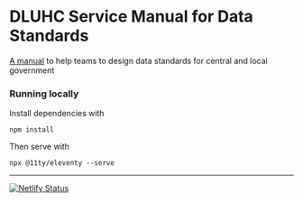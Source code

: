 # DLUHC Service Manual for Data Standards

[A manual](https://standards.planning-data.dev/) to help teams to design data standards for central and local government

### Running locally

Install dependencies with
```
npm install
```

Then serve with
```
npx @11ty/eleventy --serve
```

---

[![Netlify Status](https://api.netlify.com/api/v1/badges/affc165d-a45b-4f51-91aa-14b533241414/deploy-status)](https://app.netlify.com/sites/standards-manual/deploys)
